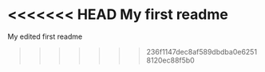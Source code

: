 <<<<<<< HEAD
My first readme
=======
My edited first readme
>>>>>>> 236f1147dec8af589dbdba0e62518120ec88f5b0
